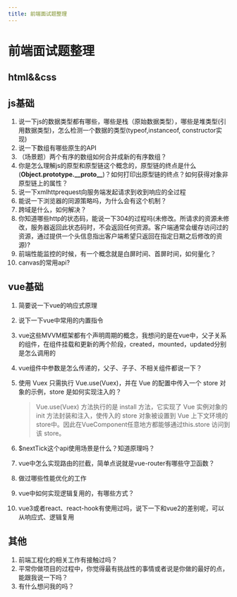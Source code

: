 ```yaml
---
title: 前端面试题整理
---
```


# 前端面试题整理

## html&&css



## js基础

1. 说一下js的数据类型都有哪些，哪些是栈（原始数据类型），哪些是堆类型(引用数据类型)，怎么检测一个数据的类型(typeof,instanceof, constructor实现)
2. 说一下数组有哪些原生的API
3. （场景题）两个有序的数组如何合并成新的有序数组？
4. 你是怎么理解js的原型和原型链这个概念的，原型链的终点是什么(**Object.prototype.\_\_proto\_\_**)？如何打印出原型链的终点？如何获得对象非原型链上的属性？
5. 说一下xmlhttprequest向服务端发起请求到收到响应的全过程
6. 能说一下浏览器的同源策略吗，为什么会有这个机制？
7. 跨域是什么，如何解决？
8. 你知道哪些http的状态码，能说一下304的过程吗(未修改。所请求的资源未修改，服务器返回此状态码时，不会返回任何资源。客户端通常会缓存访问过的资源，通过提供一个头信息指出客户端希望只返回在指定日期之后修改的资源)?
9. 前端性能监控的时候，有一个概念就是白屏时间、首屏时间，如何量化？
10. canvas的常用api?



## vue基础

1. 简要说一下vue的响应式原理

2. 说下一下vue中常用的内置指令

3. vue这些MVVM框架都有个声明周期的概念，我想问的是在vue中，父子关系的组件，在组件挂载和更新的两个阶段，created，mounted，updated分别是怎么调用的

4. vue组件中参数是怎么传递的，父子、子子、不相关组件都说一下？

5. 使用 Vuex 只需执行 Vue.use(Vuex)，并在 Vue 的配置中传入一个 store 对象的示例，store 是如何实现注入的？

   > Vue.use(Vuex) 方法执行的是 install 方法，它实现了 Vue 实例对象的 init 方法封装和注入，使传入的 store 对象被设置到 Vue 上下文环境的store中。因此在VueComponent任意地方都能够通过this.store 访问到该 store。

6. \$nextTick这个api使用场景是什么？知道原理吗？

7. vue中怎么实现路由的拦截，简单点说就是vue-router有哪些守卫函数？

8. 做过哪些性能优化的工作

9. vue中如何实现逻辑复用的，有哪些方式？

9. vue3或者react、react-hook有使用过吗，说下一下和vue2的差别呢，可以从响应式、逻辑复用

## 其他

1. 前端工程化的相关工作有接触过吗？
2. 平常你做项目的过程中，你觉得最有挑战性的事情或者说是你做的最好的点，能跟我说一下吗？
3. 有什么想问我的吗？


